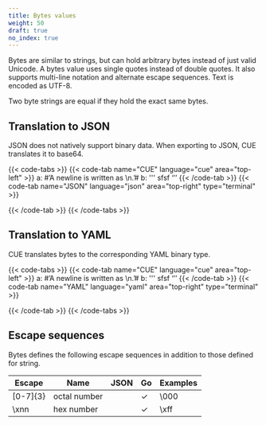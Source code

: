 ```yaml
---
title: Bytes values
weight: 50
draft: true
no_index: true
---
```


Bytes are similar to strings, but can hold arbitrary bytes instead of just valid
Unicode. A bytes value uses single quotes instead of double quotes.  It also
supports multi-line notation and alternate escape sequences. Text is encoded as
UTF-8.

Two byte strings are equal if they hold the exact same bytes.

## Translation to JSON

JSON does not natively support binary data.
When exporting to JSON, CUE translates it to base64.

{{< code-tabs >}}
{{< code-tab name="CUE" language="cue" area="top-left" >}}
a: #’A newline is written as \n.’#
b: '''
    sfsf
    ‘’’
{{< /code-tab >}}
{{< code-tab name="JSON" language="json" area="top-right" type="terminal" >}}

{{< /code-tab >}}
{{< /code-tabs >}}

## Translation to YAML

CUE translates bytes to the corresponding YAML binary type.

{{< code-tabs >}}
{{< code-tab name="CUE" language="cue" area="top-left" >}}
a: #’A newline is written as \n.’#
b: '''
    sfsf
    ‘’’
{{< /code-tab >}}
{{< code-tab name="YAML" language="yaml" area="top-right" type="terminal" >}}

{{< /code-tab >}}
{{< /code-tabs >}}

## Escape sequences

Bytes defines the following escape sequences in addition to those defined for
string.

| Escape | Name | JSON | Go | Examples |
| --- | --- | --- | --- | --- |
| \[0-7]{3} | octal number |  | ✓ | \000 |
| \xnn | hex number |  | ✓ | \xff |

<!-- TODO: should we deprecate octal numbers? -->

